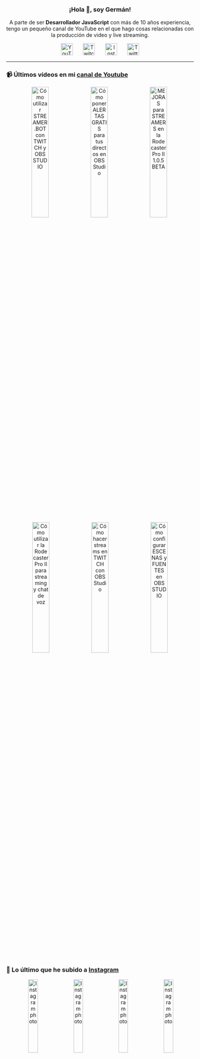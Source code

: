 <p align="center" width="300">
  <h3 align="center">¡Hola 👋, soy Germán!</h3>
</p>

<p align="center">A parte de ser <strong>Desarrollador JavaScript</strong> con más de 10 años experiencia, tengo un pequeño canal de YouTube en el que hago cosas relacionadas con la producción de video y live streaming.</p>

<p align="center">
  <a href="https://youtube.com/@germix" target="blank"><img src="https://cdn.simpleicons.org/youtube/FF0000" alt="YouTube" title="YouTube" width="32px" /></a>
  &#8287;&#8287;&#8287;&#8287;&#8287;
  <a href="https://twitch.tv/germix_tv" target="blank"><img src="https://cdn.simpleicons.org/twitch/9146FF" alt="Twitch" title="Twitch" width="32px" /></a>
  &#8287;&#8287;&#8287;&#8287;&#8287;
  <a href="https://instagram.com/germix_tv" target="blank"><img src="https://cdn.simpleicons.org/instagram/E4405F" alt="Instagram" title="Instagram" width="32px" /></a>
  &#8287;&#8287;&#8287;&#8287;&#8287;
  <a href="https://twitter.com/germix_tv" target="blank"><img src="https://cdn.simpleicons.org/twitter/1DA1F2" alt="Twitter" title="Twitter" width="32px" />
  </a>
</p>

<hr />

<p align="center">
  <h3>📹 Últimos vídeos en mi <a href="https://youtube.com/@germix?sub_confirmation=1" target="blank">canal de Youtube</a></h3>
</p>
<p align="center">&#8287;<a href="https://youtu.be/2AilFoiYnlc" target="blank"><img width="30%" src="https://img.youtube.com/vi/2AilFoiYnlc/mqdefault.jpg" alt="Cómo utilizar STREAMER.BOT con TWITCH y OBS STUDIO" title="Cómo utilizar STREAMER.BOT con TWITCH y OBS STUDIO" /></a>  &#8287;<a href="https://youtu.be/3EUPLZjGjkY" target="blank"><img width="30%" src="https://img.youtube.com/vi/3EUPLZjGjkY/mqdefault.jpg" alt="Cómo poner ALERTAS GRATIS para tus directos en OBS Studio" title="Cómo poner ALERTAS GRATIS para tus directos en OBS Studio" /></a>  &#8287;<a href="https://youtu.be/3mLzME7gODA" target="blank"><img width="30%" src="https://img.youtube.com/vi/3mLzME7gODA/mqdefault.jpg" alt="MEJORAS para STREAMERS en la Rodecaster Pro II 1.0.5 BETA" title="MEJORAS para STREAMERS en la Rodecaster Pro II 1.0.5 BETA" /></a>  &#8287;<a href="https://youtu.be/8784wBhHpVo" target="blank"><img width="30%" src="https://img.youtube.com/vi/8784wBhHpVo/mqdefault.jpg" alt="Cómo utilizar la Rodecaster Pro II para streaming y chat de voz" title="Cómo utilizar la Rodecaster Pro II para streaming y chat de voz" /></a>  &#8287;<a href="https://youtu.be/L-Fe5wee3uM" target="blank"><img width="30%" src="https://img.youtube.com/vi/L-Fe5wee3uM/mqdefault.jpg" alt="Cómo hacer streams en TWITCH con OBS Studio" title="Cómo hacer streams en TWITCH con OBS Studio" /></a>  &#8287;<a href="https://youtu.be/TjLFIa8oTSs" target="blank"><img width="30%" src="https://img.youtube.com/vi/TjLFIa8oTSs/mqdefault.jpg" alt="Cómo configurar ESCENAS y FUENTES en OBS STUDIO" title="Cómo configurar ESCENAS y FUENTES en OBS STUDIO" /></a></p>

<p align="center">
  <h3>📸 Lo último que he subido a <a href="https://instagram.com/germix_tv" target="blank">Instagram</a></h3>
</p>
<p align="center">&#8287;<a href='https://instagram.com/p/C3Dd47mNPze' target='_blank'><img width='22.5%' src='https://instagram.flba2-1.fna.fbcdn.net/v/t51.2885-15/425678998_3571773086486189_5350469255201107473_n.jpg?stp=dst-jpg_e15&_nc_ht=instagram.flba2-1.fna.fbcdn.net&_nc_cat=105&_nc_ohc=uVkmkAlmCTgAX9ySn4W&edm=APU89FABAAAA&ccb=7-5&oh=00_AfCfrhRbTYnnb4Esy1SabcaUP2Y6-jrMDgCUlwN_p_vWcQ&oe=65CD4C2E&_nc_sid=bc0c2c' alt='Instagram photo' /></a>  &#8287;<a href='https://instagram.com/p/C20fYV1R6j4' target='_blank'><img width='22.5%' src='https://instagram.flba2-1.fna.fbcdn.net/v/t51.2885-15/424435686_2059874617721958_2940000356520140962_n.jpg?stp=dst-jpg_e15_fr_p1080x1080&_nc_ht=instagram.flba2-1.fna.fbcdn.net&_nc_cat=106&_nc_ohc=BQzv1ZA5g64AX9rS3dH&edm=APU89FABAAAA&ccb=7-5&oh=00_AfBtiXsHnltwYufiDiUzxFkmRMIJPnzWLsAr8IxF3xEQuQ&oe=65CD5F2E&_nc_sid=bc0c2c' alt='Instagram photo' /></a>  &#8287;<a href='https://instagram.com/p/C2AzxfsNNiL' target='_blank'><img width='22.5%' src='https://instagram.flba2-1.fna.fbcdn.net/v/t51.2885-15/418647922_1476862129556248_4384628896301025132_n.jpg?stp=dst-jpg_e15&_nc_ht=instagram.flba2-1.fna.fbcdn.net&_nc_cat=104&_nc_ohc=wnlVSpekEDwAX-WLYm2&edm=APU89FABAAAA&ccb=7-5&oh=00_AfBhhDwoECrtiHlVcpvet6blc6U7oRZzX-1tIpbHOeo_dw&oe=65CCF637&_nc_sid=bc0c2c' alt='Instagram photo' /></a>  &#8287;<a href='https://instagram.com/p/C1z0iLuRjpm' target='_blank'><img width='22.5%' src='https://instagram.flba2-1.fna.fbcdn.net/v/t51.2885-15/417722983_1322827521760781_76882079972820781_n.jpg?stp=dst-jpg_e15_fr_p1080x1080&_nc_ht=instagram.flba2-1.fna.fbcdn.net&_nc_cat=105&_nc_ohc=knY6dutjJGcAX8_sjNn&edm=APU89FABAAAA&ccb=7-5&oh=00_AfA0a1HFQF_tbD96fUiVSdAIuXX8Uz1eMbEpEIgTZnStzQ&oe=65CCF59A&_nc_sid=bc0c2c' alt='Instagram photo' /></a></p>